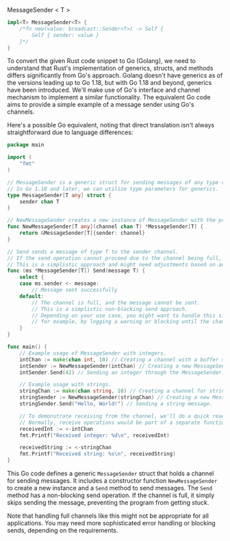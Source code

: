 MessageSender < T >

```rust
impl<T> MessageSender<T> {
    /*fn new(value: broadcast::Sender<T>) -> Self {
        Self { sender: value }
    }*/
}
```


To convert the given Rust code snippet to Go (Golang), we need to understand that Rust's implementation of generics, structs, and methods differs significantly from Go's approach. Golang doesn't have generics as of the versions leading up to Go 1.18, but with Go 1.18 and beyond, generics have been introduced. We'll make use of Go's interface and channel mechanism to implement a similar functionality. The equivalent Go code aims to provide a simple example of a message sender using Go's channels.

Here's a possible Go equivalent, noting that direct translation isn't always straightforward due to language differences:

```go
package main

import (
	"fmt"
)

// MessageSender is a generic struct for sending messages of any type via a channel.
// In Go 1.18 and later, we can utilize type parameters for generics.
type MessageSender[T any] struct {
	sender chan T
}

// NewMessageSender creates a new instance of MessageSender with the provided channel.
func NewMessageSender[T any](channel chan T) *MessageSender[T] {
	return &MessageSender[T]{sender: channel}
}

// Send sends a message of type T to the sender channel.
// If the send operation cannot proceed due to the channel being full, it simply skips the operation.
// This is a simplistic approach and might need adjustments based on actual requirements.
func (ms *MessageSender[T]) Send(message T) {
	select {
	case ms.sender <- message:
		// Message sent successfully
	default:
		// The channel is full, and the message cannot be sent.
		// This is a simplistic non-blocking send approach.
		// Depending on your use case, you might want to handle this situation differently,
		// for example, by logging a warning or blocking until the channel has space.
	}
}

func main() {
	// Example usage of MessageSender with integers.
	intChan := make(chan int, 10) // Creating a channel with a buffer size of 10.
	intSender := NewMessageSender(intChan) // Creating a new MessageSender for integers.
	intSender.Send(42) // Sending an integer through the MessageSender.

	// Example usage with strings.
	stringChan := make(chan string, 10) // Creating a channel for strings.
	stringSender := NewMessageSender(stringChan) // Creating a new MessageSender for strings.
	stringSender.Send("Hello, World!") // Sending a string message.

	// To demonstrate receiving from the channel, we'll do a quick read from the intChan.
	// Normally, receive operations would be part of a separate functionality.
	receivedInt := <-intChan
	fmt.Printf("Received integer: %d\n", receivedInt)

	receivedString := <-stringChan
	fmt.Printf("Received string: %s\n", receivedString)
}
```

This Go code defines a generic `MessageSender` struct that holds a channel for sending messages. It includes a constructor function `NewMessageSender` to create a new instance and a `Send` method to send messages. The `Send` method has a non-blocking send operation. If the channel is full, it simply skips sending the message, preventing the program from getting stuck.

Note that handling full channels like this might not be appropriate for all applications. You may need more sophisticated error handling or blocking sends, depending on the requirements.
